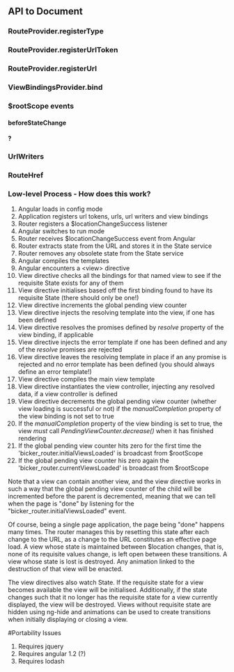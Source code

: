 ## API to Document

### RouteProvider.registerType
### RouteProvider.registerUrlToken
### RouteProvider.registerUrl
### ViewBindingsProvider.bind
### $rootScope events
#### beforeStateChange
#### ?
### UrlWriters
### RouteHref

### Low-level Process - How does this work?
1. Angular loads in config mode
2. Application registers url tokens, urls, url writers and view bindings
3. Router registers a $locationChangeSuccess listener
4. Angular switches to run mode
5. Router receives $locationChangeSuccess event from Angular
6. Router extracts state from the URL and stores it in the State service
7. Router removes any obsolete state from the State service
8. Angular compiles the templates
9. Angular encounters a &lt;view&gt; directive
10. View directive checks all the bindings for that named view to see if the requisite State exists for any of them
11. View directive initialises based off the first binding found to have its requisite State (there should only be one!)
12. View directive increments the global pending view counter
13. View directive injects the resolving template into the view, if one has been defined
14. View directive resolves the promises defined by _resolve_ property of the view binding, if applicable
15. View directive injects the error template if one has been defined and any of the _resolve_ promises are rejected
15. View directive leaves the resolving template in place if an any promise is rejected and no error template has been defined (you should always define an error template!)
16. View directive compiles the main view template
17. View directive instantiates the view controller, injecting any resolved data, if a view controller is defined
18. View directive decrements the global pending view counter (whether view loading is successful or not) if the _manualCompletion_ property of the view binding is not set to true
19. If the _manualCompletion_ property of the view binding is set to true, the view _must_ call _PendingViewCounter.decrease()_ when it has finished rendering
20. If the global pending view counter hits zero for the first time the 'bicker_router.initialViewsLoaded' is broadcast from $rootScope
21. If the global pending view counter his zero again the 'bicker_router.currentViewsLoaded' is broadcast from $rootScope

Note that a view can contain another view, and the view directive works in such a way that the global pending view counter
of the child will be incremented before the parent is decremented, meaning that we can tell when the page is "done" by
listening for the "bicker_router.initialViewsLoaded" event.

Of course, being a single page application, the page being "done" happens many times. The router manages this by
resetting this state after each change to the URL, as a change to the URL constitutes an effective page load. A view whose state
is maintained between $location changes, that is, none of its requisite values change, is left open between these transitions. A view
whose state is lost is destroyed. Any animation linked to the destruction of that view will be enacted.

The view directives also watch State. If the requisite state for a view becomes available the view will be initialised.
Additionally, if the state changes such that it no longer has the requisite state for a view currently displayed, the
view will be destroyed. Views without requisite state are hidden using ng-hide and animations can be used to create
transitions when initially displaying or closing a view.

#Portability Issues
1. Requires jquery
2. Requires angular 1.2 (?)
3. Requires lodash
